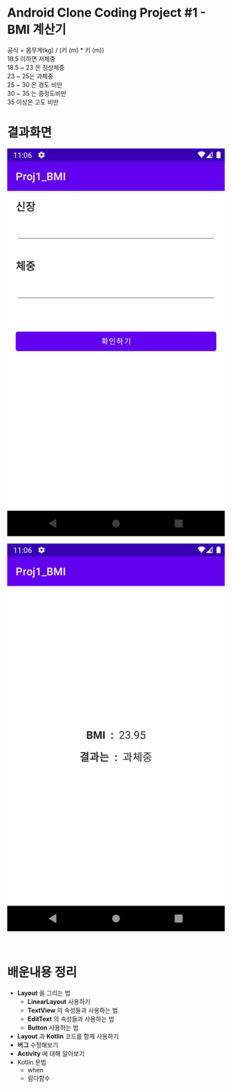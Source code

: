 # Android Clone Coding Project #1 - BMI 계산기
공식 = 몸무게(kg) / (키 (m) * 키 (m))
</br>
18.5 이하면 저체중
</br>
18.5 ~ 23 은 정상체중
</br>
23 ~ 25는 과체중
</br>
25 ~ 30 은 경도 비만
</br>
30 ~ 35 는 중정도비만
</br>
35 이상은 고도 비만
</br>
# 결과화면

![1](./screenshot/1.png)

![2](./screenshot/2.png)



</br>

# 배운내용 정리

- **Layout** 을 그리는 법
  - **LinearLayout** 사용하기
  - **TextView** 의 속성들과 사용하는 법
  - **EditText** 의 속성들과 사용하는 법
  - **Button** 사용하는 법
- **Layout** 과 **Kotlin** 코드를 함께 사용하기
- **버그** 수정해보기
- **Activity** 에 대해 알아보기
- Kotlin 문법
  - when
  - 람다함수

